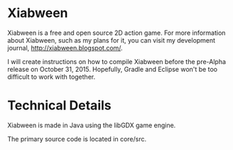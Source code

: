 # Xiabween
Xiabween is a free and open source 2D action game. For more information about Xiabween, such as my plans for it, you can visit my development journal, http://xiabween.blogspot.com/.

I will create instructions on how to compile Xiabween before the pre-Alpha release on October 31, 2015. Hopefully, Gradle and Eclipse won't be too difficult to work with together.

# Technical Details
Xiabween is made in Java using the libGDX game engine.

The primary source code is located in core/src.
